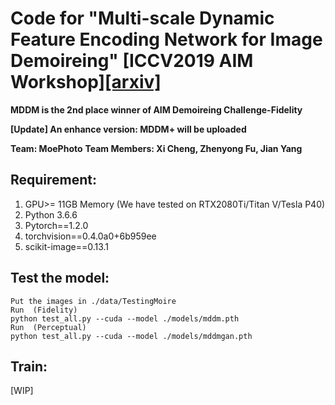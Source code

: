 # Code for "Multi-scale Dynamic Feature Encoding Network for Image Demoireing" [ICCV2019 AIM Workshop][[arxiv]](https://arxiv.org/abs/1909.11947)
**MDDM is the 2nd place winner of AIM Demoireing Challenge-Fidelity**

**[Update] An enhance version: MDDM+ will be uploaded**

**Team: MoePhoto**
**Team Members: Xi Cheng, Zhenyong Fu, Jian Yang**

## Requirement:
 1. GPU>= 11GB Memory
(We have tested on RTX2080Ti/Titan V/Tesla P40)
 2. Python 3.6.6
 3. Pytorch==1.2.0
 4. torchvision==0.4.0a0+6b959ee
 5. scikit-image==0.13.1

## Test the model:
    Put the images in ./data/TestingMoire 
    Run  (Fidelity) 
    python test_all.py --cuda --model ./models/mddm.pth 
    Run  (Perceptual)
    python test_all.py --cuda --model ./models/mddmgan.pth

## Train:
[WIP]
